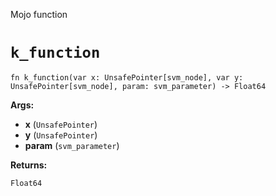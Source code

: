 Mojo function

# `k_function`

```mojo
fn k_function(var x: UnsafePointer[svm_node], var y: UnsafePointer[svm_node], param: svm_parameter) -> Float64
```

**Args:**

- **x** (`UnsafePointer`)
- **y** (`UnsafePointer`)
- **param** (`svm_parameter`)

**Returns:**

`Float64`

